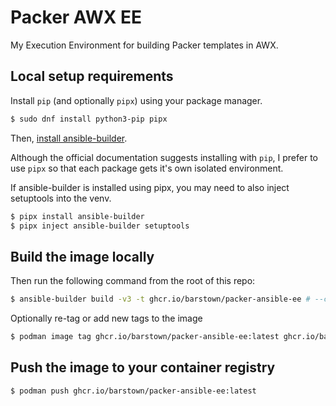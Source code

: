 # Packer AWX EE

My Execution Environment for building Packer templates in AWX.

## Local setup requirements

Install `pip` (and optionally `pipx`) using your package manager.

```bash
$ sudo dnf install python3-pip pipx
```

Then, [install ansible-builder](https://ansible-builder.readthedocs.io/en/stable/installation/).

Although the official documentation suggests installing with `pip`, I prefer to
use `pipx` so that each package gets it's own isolated environment.

If ansible-builder is installed using pipx, you may need to also inject setuptools into the venv.

```bash
$ pipx install ansible-builder
$ pipx inject ansible-builder setuptools
```

## Build the image locally

Then run the following command from the root of this repo:

```bash
$ ansible-builder build -v3 -t ghcr.io/barstown/packer-ansible-ee # --container-runtime=docker # Is podman by default
```

Optionally re-tag or add new tags to the image

```bash
$ podman image tag ghcr.io/barstown/packer-ansible-ee:latest ghcr.io/barstown/packer-ansible-ee:v2
```

## Push the image to your container registry

```bash
$ podman push ghcr.io/barstown/packer-ansible-ee:latest
```
